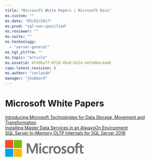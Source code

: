 ```yaml
---
title: "Microsoft White Papers | Microsoft Docs"
ms.custom: ""
ms.date: "03/03/2017"
ms.prod: "sql-non-specified"
ms.reviewer: ""
ms.suite: ""
ms.technology: 
  - "server-general"
ms.tgt_pltfrm: ""
ms.topic: "article"
ms.assetid: bf49ba77-0718-45e4-b324-e87e8bec4a66
caps.latest.revision: 8
ms.author: "carlasab"
manager: "jhubbard"
---
```

# Microsoft White Papers
[Introducing Microsoft Technologies for Data Storage, Movement and Transformation](https://msdn.microsoft.com/library/mt639326.aspx)  
[Installing Master Data Services in an AlwaysOn Environment](https://msdn.microsoft.com/library/mt761778.aspx)  
[SQL Server In-Memory OLTP Internals for SQL Server 2016](https://msdn.microsoft.com/library/mt764316.aspx)
  
  
![MS_Logo_X-Small](../sql-server/media/ms-logo-x-small.png)  
  
  
